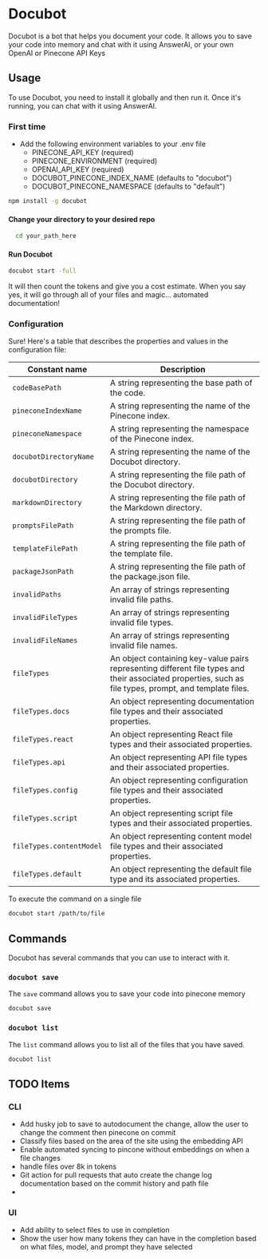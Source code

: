 # Docubot

Docubot is a bot that helps you document your code. It allows you to save your code into memory and chat with it using AnswerAI, or your own OpenAI or Pinecone API Keys

## Usage

To use Docubot, you need to install it globally and then run it. Once it's running, you can chat with it using AnswerAI.

### First time

- Add the following environment variables to your .env file
  - PINECONE_API_KEY (required)
  - PINECONE_ENVIRONMENT (required)
  - OPENAI_API_KEY (required)
  - DOCUBOT_PINECONE_INDEX_NAME (defaults to "docubot")
  - DOCUBOT_PINECONE_NAMESPACE (defaults to "default")

```bash
npm install -g docubot
```

#### Change your directory to your desired repo

```bash
  cd your_path_here
```

#### Run Docubot

```bash
docubot start -full
```

It will then count the tokens and give you a cost estimate. When you say yes, it will go through all of your files and magic... automated documentation!

### Configuration

Sure! Here's a table that describes the properties and values in the configuration file:

| Constant name            | Description                                                                                                                                             |
| ------------------------ | ------------------------------------------------------------------------------------------------------------------------------------------------------- |
| `codeBasePath`           | A string representing the base path of the code.                                                                                                        |
| `pineconeIndexName`      | A string representing the name of the Pinecone index.                                                                                                   |
| `pineconeNamespace`      | A string representing the namespace of the Pinecone index.                                                                                              |
| `docubotDirectoryName`   | A string representing the name of the Docubot directory.                                                                                                |
| `docubotDirectory`       | A string representing the file path of the Docubot directory.                                                                                           |
| `markdownDirectory`      | A string representing the file path of the Markdown directory.                                                                                          |
| `promptsFilePath`        | A string representing the file path of the prompts file.                                                                                                |
| `templateFilePath`       | A string representing the file path of the template file.                                                                                               |
| `packageJsonPath`        | A string representing the file path of the package.json file.                                                                                           |
| `invalidPaths`           | An array of strings representing invalid file paths.                                                                                                    |
| `invalidFileTypes`       | An array of strings representing invalid file types.                                                                                                    |
| `invalidFileNames`       | An array of strings representing invalid file names.                                                                                                    |
| `fileTypes`              | An object containing key-value pairs representing different file types and their associated properties, such as file types, prompt, and template files. |
| `fileTypes.docs`         | An object representing documentation file types and their associated properties.                                                                        |
| `fileTypes.react`        | An object representing React file types and their associated properties.                                                                                |
| `fileTypes.api`          | An object representing API file types and their associated properties.                                                                                  |
| `fileTypes.config`       | An object representing configuration file types and their associated properties.                                                                        |
| `fileTypes.script`       | An object representing script file types and their associated properties.                                                                               |
| `fileTypes.contentModel` | An object representing content model file types and their associated properties.                                                                        |
| `fileTypes.default`      | An object representing the default file type and its associated properties.                                                                             |

To execute the command on a single file

```bash
docubot start /path/to/file
```

## Commands

Docubot has several commands that you can use to interact with it.

### `docubot save`

The `save` command allows you to save your code into pinecone memory

```bash
docubot save
```

### `docubot list`

The `list` command allows you to list all of the files that you have saved.

```bash
docubot list
```

## TODO Items

### CLI

- Add husky job to save to autodocument the change, allow the user to change the comment then pinecone on commit
- Classify files based on the area of the site using the embedding API
- Enable automated syncing to pincone without embeddings on when a file changes
- handle files over 8k in tokens
- Git action for pull requests that auto create the change log documentation based on the commit history and path file
-

### UI

- Add ability to select files to use in completion
- Show the user how many tokens they can have in the completion based on what files, model, and prompt they have selected
